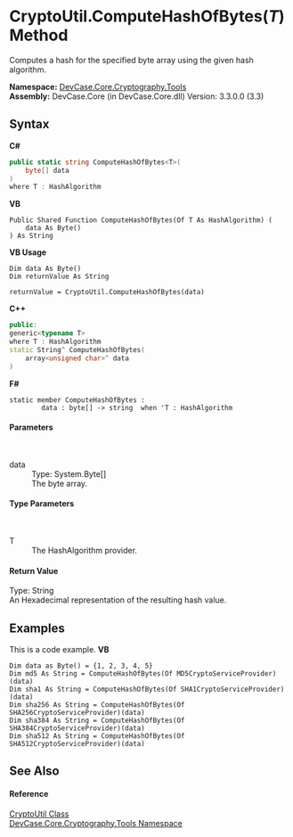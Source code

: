 # CryptoUtil.ComputeHashOfBytes(*T*) Method 
 

Computes a hash for the specified byte array using the given hash algorithm.

**Namespace:**&nbsp;<a href="N_DevCase_Core_Cryptography_Tools">DevCase.Core.Cryptography.Tools</a><br />**Assembly:**&nbsp;DevCase.Core (in DevCase.Core.dll) Version: 3.3.0.0 (3.3)

## Syntax

**C#**<br />
``` C#
public static string ComputeHashOfBytes<T>(
	byte[] data
)
where T : HashAlgorithm

```

**VB**<br />
``` VB
Public Shared Function ComputeHashOfBytes(Of T As HashAlgorithm) ( 
	data As Byte()
) As String
```

**VB Usage**<br />
``` VB Usage
Dim data As Byte()
Dim returnValue As String

returnValue = CryptoUtil.ComputeHashOfBytes(data)
```

**C++**<br />
``` C++
public:
generic<typename T>
where T : HashAlgorithm
static String^ ComputeHashOfBytes(
	array<unsigned char>^ data
)
```

**F#**<br />
``` F#
static member ComputeHashOfBytes : 
        data : byte[] -> string  when 'T : HashAlgorithm

```


#### Parameters
&nbsp;<dl><dt>data</dt><dd>Type: System.Byte[]<br />The byte array.</dd></dl>

#### Type Parameters
&nbsp;<dl><dt>T</dt><dd>The HashAlgorithm provider.</dd></dl>

#### Return Value
Type: String<br />An Hexadecimal representation of the resulting hash value.

## Examples
This is a code example. 
**VB**<br />
``` VB
Dim data as Byte() = {1, 2, 3, 4, 5}
Dim md5 As String = ComputeHashOfBytes(Of MD5CryptoServiceProvider)(data)
Dim sha1 As String = ComputeHashOfBytes(Of SHA1CryptoServiceProvider)(data)
Dim sha256 As String = ComputeHashOfBytes(Of SHA256CryptoServiceProvider)(data)
Dim sha384 As String = ComputeHashOfBytes(Of SHA384CryptoServiceProvider)(data)
Dim sha512 As String = ComputeHashOfBytes(Of SHA512CryptoServiceProvider)(data)
```


## See Also


#### Reference
<a href="T_DevCase_Core_Cryptography_Tools_CryptoUtil">CryptoUtil Class</a><br /><a href="N_DevCase_Core_Cryptography_Tools">DevCase.Core.Cryptography.Tools Namespace</a><br />